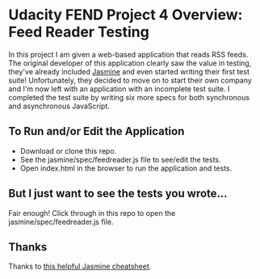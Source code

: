 # Udacity FEND Project 4 Overview: Feed Reader Testing

In this project I am given a web-based application that reads RSS feeds. The original developer of this application clearly saw the value in testing, they've already included [Jasmine](http://jasmine.github.io/) and even started writing their first test suite! Unfortunately, they decided to move on to start their own company and I'm now left with an application with an incomplete test suite. I completed the test suite by writing six more specs for both synchronous and asynchronous JavaScript.

## To Run and/or Edit the Application

- Download or clone this repo.
- See the jasmine/spec/feedreader.js file to see/edit the tests.
- Open index.html in the browser to run the application and tests.

## But I just want to see the tests you wrote...

Fair enough! Click through in this repo to open the jasmine/spec/feedreader.js file.

## Thanks

Thanks to [this helpful Jasmine cheatsheet](https://devhints.io/jasmine).